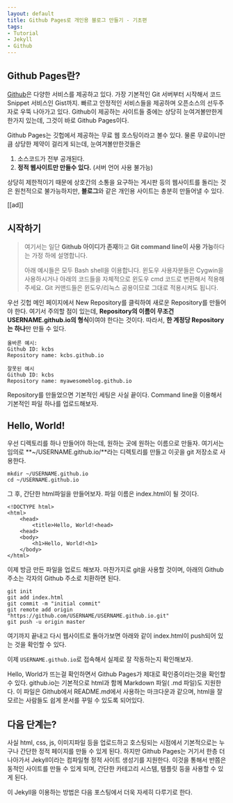```yaml
---
layout: default
title: Github Pages로 개인용 블로그 만들기 - 기초편
tags:
- Tutorial
- Jekyll
- Github
---
```


## Github Pages란?
<a href="https://github.com">Github</a>은 다양한 서비스를 제공하고 있다. 가장 기본적인 Git 서버부터 시작해서 코드 Snippet 서비스인 Gist까지. 빠르고 안정적인 서비스들을 제공하며 오픈소스의 선두주자로 우뚝 나아가고 있다. Github이 제공하는 사이트들 중에는 상당히 눈여겨볼만한게 한가지 있는데, 그것이 바로 Github Pages이다.

Github Pages는 깃헙에서 제공하는 무료 웹 호스팅이라고 볼수 있다. 물론 무료이니만큼 상당한 제약이 걸리게 되는데, 눈여겨볼만한것들은

1. 소스코드가 전부 공개된다.
2. **정적 웹사이트만 만들수 있다.** (서버 언어 사용 불가능)

상당히 제한적이기 때문에 상호간의 소통을 요구하는 게시판 등의 웹사이트를 돌리는 것은 원천적으로 불가능하지만, **블로그**와 같은 개인용 사이트는 충분히 만들어낼 수 있다.

[[ad]]

## 시작하기

> 여기서는 일단 **Github 아이디가 존재**하고 **Git command line이 사용 가능**하다는 가정 하에 설명합니다.
> 
> 아래 예시들은 모두 Bash shell을 이용합니다. 윈도우 사용자분들은 Cygwin을 사용하시거나 아래의 코드들을 자체적으로 윈도우 cmd 코드로 변환해서 적용해주세요. Git 커맨드들은 윈도우/리눅스 공용이므로 그대로 적용시켜도 됩니다.

우선 깃헙 메인 페이지에서 New Repository를 클릭하여 새로운 Repository를 만들어야 한다. 여기서 주의할 점이 있는데, **Repository의 이름이 무조건 USERNAME.github.io의 형식**이여야 한다는 것이다. 따라서, **한 계정당 Repository는 하나**만 만들 수 있다.

    올바른 예시:
    Github ID: kcbs
    Repository name: kcbs.github.io
    
    잘못된 예시
    Github ID: kcbs
    Repository name: myawesomeblog.github.io

Repository를 만들었으면 기본적인 세팅은 사실 끝이다. Command line을 이용해서 기본적인 파일 하나를 업로드해보자.

    
## Hello, World!

우선 디렉토리를 하나 만들어야 하는데, 원하는 곳에 원하는 이름으로 만들자. 여기서는 임의로 **~/USERNAME.github.io/**라는 디렉토리를 만들고 이곳을 git 저장소로 사용한다.

    mkdir ~/USERNAME.github.io
    cd ~/USERNAME.github.io

그 후, 간단한 html파일을 만들어보자. 파일 이름은 index.html이 될 것이다.

    <!DOCTYPE html>
    <html>
        <head>
            <title>Hello, World!<head>
        <head>
        <body>
            <h1>Hello, World!<h1>
        </body>
    </html>

이제 방금 만든 파일을 업로드 해보자. 마찬가지로 git을 사용할 것이며, 아래의 Github 주소는 각자의 Github 주소로 치환하면 된다.

    git init
    git add index.html
    git commit -m "initial commit"
    git remote add origin "https://github.com/USERNAME/USERNAME.github.io.git"
    git push -u origin master

여기까지 끝내고 다시 웹사이트로 돌아가보면 아래와 같이 index.html이 push되어 있는 것을 확인할 수 있다.

이제 `USERNAME.github.io`로 접속해서 실제로 잘 작동하는지 확인해보자.

Hello, World가 뜨는걸 확인하면서 Github Pages가 제대로 확인중이라는것을 확인할 수 있다. github.io는 기본적으로 html과 함께 Markdown 파일( .md 파일)도 지원한다. 이 파일은 Github에서 README.md에서 사용하는 마크다운과 같으며, html을 잘 모르는 사람들도 쉽게 문서를 꾸밀 수 있도록 되어있다.

## 다음 단계는?

사실 html, css, js, 이미지파일 등을 업로드하고 호스팅되는 시점에서 기본적으로는 누구나 간단한 정적 페이지를 만들 수 있게 된다. 하지만 Github Pages는 거기서 한층 더 나아가서 Jekyll이라는 컴파일형 정적 사이트 생성기를 지원한다. 이것을 통해서 반쯤은 동적인 사이트를 만들 수 있게 되며, 간단한 카테고리 시스템, 템플릿 등을 사용할 수 있게 된다.

이 Jekyll을 이용하는 방법은 다음 포스팅에서 더욱 자세히 다루기로 한다.